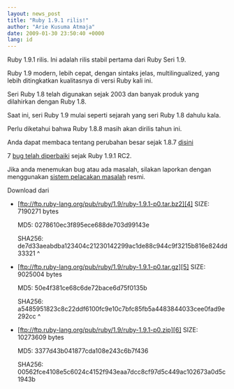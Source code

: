 ```yaml
---
layout: news_post
title: "Ruby 1.9.1 rilis!"
author: "Arie Kusuma Atmaja"
date: 2009-01-30 23:50:40 +0000
lang: id
---
```


Ruby 1.9.1 rilis. Ini adalah rilis stabil pertama dari Ruby Seri 1.9.

Ruby 1.9 modern, lebih cepat, dengan sintaks jelas, multilingualized,
yang lebih ditingkatkan kualitasnya di versi Ruby kali ini.

Seri Ruby 1.8 telah digunakan sejak 2003 dan banyak produk yang
dilahirkan dengan Ruby 1.8.

Saat ini, seri Ruby 1.9 mulai seperti sejarah yang seri Ruby 1.8 dahulu
kala.

Perlu diketahui bahwa Ruby 1.8.8 masih akan dirilis tahun ini.

Anda dapat membaca tentang perubahan besar sejak 1.8.7 [disini][1]

7 [bug telah diperbaiki][2] sejak Ruby 1.9.1 RC2.

Jika anda menemukan bug atau ada masalah, silakan laporkan dengan
menggunakan [sistem pelacakan masalah][3] resmi.

Download dari

* [ftp://ftp.ruby-lang.org/pub/ruby/1.9/ruby-1.9.1-p0.tar.bz2][4]
  SIZE: 7190271 bytes

  MD5: 0278610ec3f895ece688de703d99143e

  SHA256:
  de7d33aeabdba123404c21230142299ac1de88c944c9f3215b816e824dd33321
^

* [ftp://ftp.ruby-lang.org/pub/ruby/1.9/ruby-1.9.1-p0.tar.gz][5]
  SIZE: 9025004 bytes

  MD5: 50e4f381ce68c6de72bace6d75f0135b

  SHA256:
  a5485951823c8c22ddf6100fc9e10c7bfc85fb5a4483844033cee0fad9e292cc
^

* [ftp://ftp.ruby-lang.org/pub/ruby/1.9/ruby-1.9.1-p0.zip][6]
  SIZE: 10273609 bytes

  MD5: 3377d43b041877cda108e243c6b7f436

  SHA256:
  00562fce4108e5c6024c4152f943eaa7dcc8cf97d5c449ac102673a0d5c1943b



[1]: http://svn.ruby-lang.org/repos/ruby/tags/v1_9_1_0/NEWS
[2]: https://bugs.ruby-lang.org/projects/ruby-19/issues?query_id=11
[3]: https://bugs.ruby-lang.org
[4]: ftp://ftp.ruby-lang.org/pub/ruby/1.9/ruby-1.9.1-p0.tar.bz2
[5]: ftp://ftp.ruby-lang.org/pub/ruby/1.9/ruby-1.9.1-p0.tar.gz
[6]: ftp://ftp.ruby-lang.org/pub/ruby/1.9/ruby-1.9.1-p0.zip
